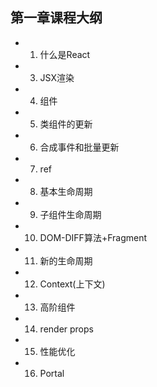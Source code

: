 ##  第一章课程大纲
- 1. 什么是React
- 3. JSX渲染
- 4. 组件
- 5. 类组件的更新
- 6. 合成事件和批量更新
- 7. ref
- 8. 基本生命周期
- 9. 子组件生命周期
- 10. DOM-DIFF算法+Fragment
- 11. 新的生命周期
- 12. Context(上下文)
- 13. 高阶组件
- 14. render props
- 15. 性能优化
- 16. Portal

